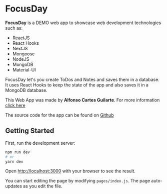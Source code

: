 # FocusDay

**FocusDay** is a DEMO web app to showcase web development technologies such as:

- ReactJS
- React Hooks
- NextJS
- Mongoose
- NodeJS
- MongoDB
- Material-UI

FocusDay let's you create ToDos and Notes and saves them in a database. It uses React Hooks to keep the state of the app and also saves it in a MongoDB database.

This Web App was made by **Alfonso Cartes Guilarte**. For more information [click here](https://www.cartes.dev/)

The source code for the app can be found on [Github](https://github.com/alfonsocartes/focus-day)

## Getting Started

First, run the development server:

```bash
npm run dev
# or
yarn dev
```

Open [http://localhost:3000](http://localhost:3000) with your browser to see the result.

You can start editing the page by modifying `pages/index.js`. The page auto-updates as you edit the file.
